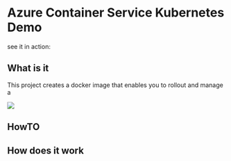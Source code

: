 # Azure Container Service Kubernetes Demo

see it in action: 

## What is it

This project creates a docker image that enables you to rollout and manage a 

<a href="https://portal.azure.com/#create/Microsoft.Template/uri/https%3A%2F%2Fraw.githubusercontent.com%2FAzure%2Fazure-quickstart-templates%2Fmaster%2F101-acs-kubernetes%2Fazuredeploy.json" target="_blank"><img src="http://azuredeploy.net/deploybutton.png"/></a>

## HowTO


## How does it work
